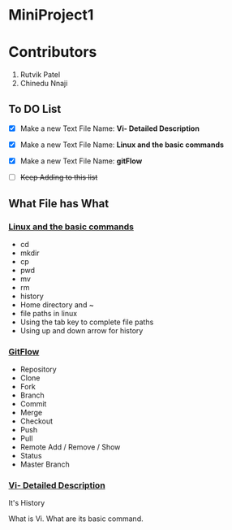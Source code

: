 # **MiniProject1**

# Contributors
1. Rutvik Patel
2. Chinedu Nnaji


## **To DO List**

- [X] Make a new Text File Name: **Vi- Detailed Description**
- [x] Make a new Text File Name: **Linux and the basic commands**
- [X] Make a new Text File Name: **gitFlow**
- [ ] ~~Keep Adding to this list~~



## What File has What

### [Linux and the basic commands](https://github.com/rutvik2611/miniproject1/blob/master/Linux%20Commands.md)

* cd
* mkdir
* cp
* pwd
* mv
* rm
* history
* Home directory and ~
* file paths in linux
* Using the tab key to complete file paths
* Using up and down arrow for history

### [GitFlow](https://github.com/rutvik2611/miniproject1/blob/master/GitFlow.md)

* Repository
* Clone
* Fork
* Branch
* Commit
* Merge
* Checkout
* Push
* Pull 
* Remote Add / Remove / Show
* Status
* Master Branch

### [Vi- Detailed Description](https://github.com/rutvik2611/miniproject1/blob/master/Vi-%20Detailed%20Description.md)

It's History

What is Vi.
What are its basic command.
